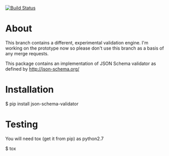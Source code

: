 [![Build Status](https://travis-ci.org/zyga/json-schema-validator.svg?branch=master)](https://travis-ci.org/zyga/json-schema-validator)

About
=====

This branch contains a different, experimental validation engine. I'm working
on the prototype now so please don't use this branch as a basis of any merge
requests.

This package contains an implementation of JSON Schema validator as defined by
http://json-schema.org/

Installation
============

$ pip install json-schema-validator

Testing
=======

You will need tox (get it from pip) as python2.7

$ tox
